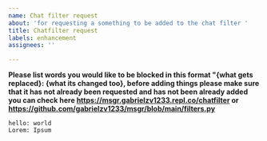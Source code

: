 ```yaml
---
name: Chat filter request
about: 'for requesting a something to be added to the chat filter '
title: Chatfilter request
labels: enhancement
assignees: ''

---
```


**Please list words you would like to be blocked in this format "{what gets replaced}: {what its changed too}, before adding things please make sure that it has not already been requested and has not been already added you can check here https://msgr.gabrielzv1233.repl.co/chatfilter or https://github.com/gabrielzv1233/msgr/blob/main/filters.py**
```
hello: world
Lorem: Ipsum
```
